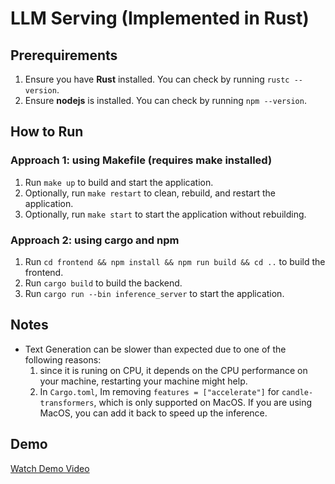 # LLM Serving (Implemented in Rust)

## Prerequirements
1. Ensure you have **Rust** installed. You can check by running `rustc --version`.
2. Ensure **nodejs** is installed. You can check by running `npm --version`.

## How to Run

### Approach 1: using Makefile (requires make installed)
1. Run `make up` to build and start the application.
2. Optionally, run `make restart` to clean, rebuild, and restart the application.
3. Optionally, run `make start` to start the application without rebuilding.

### Approach 2: using cargo and npm
1. Run `cd frontend && npm install && npm run build && cd ..` to build the frontend.
2. Run `cargo build` to build the backend.
3. Run `cargo run --bin inference_server` to start the application.

## Notes
- Text Generation can be slower than expected due to one of the following reasons:
  1. since it is runing on CPU, it depends on the CPU performance on your machine, restarting your machine might help.
  2. In `Cargo.toml`, Im removing `features = ["accelerate"]` for `candle-transformers`, which is only supported on MacOS. If you are using MacOS, you can add it back to speed up the inference.

## Demo
[Watch Demo Video](assets/demo.mp4)
